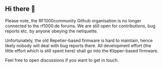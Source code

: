 ## Hi there 👋

Please note, the RF1000community Github organisation is no longer connected to the rf1000.de forums. We are still open for contributions, bug reports etc. by anyone obeying the netiquette.

Unfortunately, the old Repetier-based firmware is hard to maintain, hence likely nobody will deal with bug reports there. All development effort (the little effort which is still spent here) shall
go into the Klipper-based firmware.

Feel free to open discussions if you want to get in touch.

<!--

**Here are some ideas to get you started:**

🙋‍♀️ A short introduction - what is your organization all about?
🌈 Contribution guidelines - how can the community get involved?
👩‍💻 Useful resources - where can the community find your docs? Is there anything else the community should know?
🍿 Fun facts - what does your team eat for breakfast?
🧙 Remember, you can do mighty things with the power of [Markdown](https://docs.github.com/github/writing-on-github/getting-started-with-writing-and-formatting-on-github/basic-writing-and-formatting-syntax)
-->
